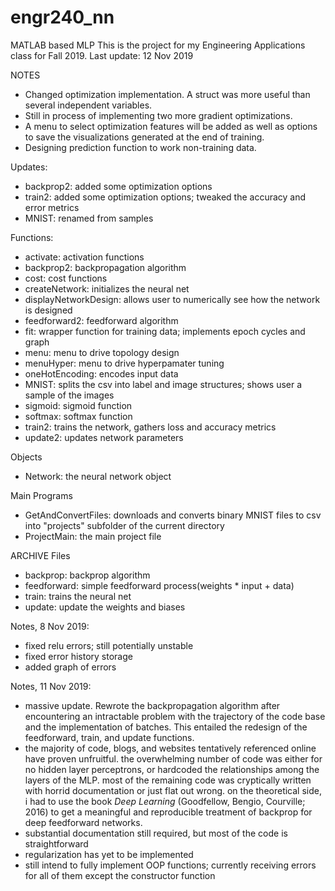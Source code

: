 # engr240_nn
MATLAB based MLP
This is the project for my Engineering Applications class for Fall 2019.
Last update: 12 Nov 2019

NOTES
- Changed optimization implementation. A struct was more useful than several independent variables.
- Still in process of implementing two more gradient optimizations.
- A menu to select optimization features will be added as well as options to save the
  visualizations generated at the end of training.
- Designing prediction function to work non-training data.


Updates:
- backprop2: added some optimization options
- train2: added some optimization options; tweaked the accuracy and error metrics
- MNIST: renamed from samples

Functions:
- activate: activation functions
- backprop2: backpropagation algorithm
- cost: cost functions
- createNetwork: initializes the neural net
- displayNetworkDesign: allows user to numerically see how the network is designed
- feedforward2: feedforward algorithm
- fit: wrapper function for training data; implements epoch cycles and graph
- menu: menu to drive topology design
- menuHyper: menu to drive hyperpamater tuning
- oneHotEncoding: encodes input data
- MNIST: splits the csv into label and image structures; shows user a sample of the images
- sigmoid: sigmoid function
- softmax: softmax function
- train2: trains the network, gathers loss and accuracy metrics
- update2: updates network parameters

Objects
- Network: the neural network object

Main Programs
- GetAndConvertFiles: downloads and converts binary MNIST files to csv into "projects" subfolder of the current directory
- ProjectMain: the main project file

ARCHIVE
Files
- backprop: backprop algorithm
- feedforward: simple feedforward process(weights * input + data)
- train: trains the neural net
- update: update the weights and biases

Notes, 8 Nov 2019:
- fixed relu errors; still potentially unstable
- fixed error history storage
- added graph of errors

Notes, 11 Nov 2019:
- massive update. Rewrote the backpropagation algorithm after encountering an intractable problem
  with the trajectory of the code base and the implementation of batches. This entailed the redesign
  of the feedforward, train, and update functions.
- the majority of code, blogs, and websites  tentatively referenced online have proven unfruitful. the
  overwhelming number of code was either for no hidden layer perceptrons, or hardcoded the relationships
  among the layers of the MLP. most of the remaining code was cryptically written with horrid documentation
  or just flat out wrong. on the theoretical side, i had to use the book *Deep Learning* (Goodfellow, Bengio,
  Courville; 2016) to get a meaningful and reproducible treatment of backprop for deep feedforward networks.
- substantial documentation still required, but most of the code is straightforward
- regularization has yet to be implemented
- still intend to fully implement OOP functions; currently receiving errors for all of them except the
  constructor function
